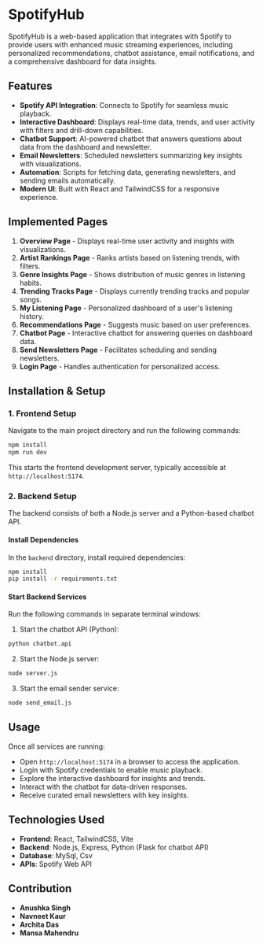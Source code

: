 # SpotifyHub

SpotifyHub is a web-based application that integrates with Spotify to provide users with enhanced music streaming experiences, including personalized recommendations, chatbot assistance, email notifications, and a comprehensive dashboard for data insights.

## Features

- **Spotify API Integration**: Connects to Spotify for seamless music playback.
- **Interactive Dashboard**: Displays real-time data, trends, and user activity with filters and drill-down capabilities.
- **Chatbot Support**: AI-powered chatbot that answers questions about data from the dashboard and newsletter.
- **Email Newsletters**: Scheduled newsletters summarizing key insights with visualizations.
- **Automation**: Scripts for fetching data, generating newsletters, and sending emails automatically.
- **Modern UI**: Built with React and TailwindCSS for a responsive experience.

## Implemented Pages

1. **Overview Page** - Displays real-time user activity and insights with visualizations.
2. **Artist Rankings Page** - Ranks artists based on listening trends, with filters.
3. **Genre Insights Page** - Shows distribution of music genres in listening habits.
4. **Trending Tracks Page** - Displays currently trending tracks and popular songs.
5. **My Listening Page** - Personalized dashboard of a user's listening history.
6. **Recommendations Page** - Suggests music based on user preferences.
7. **Chatbot Page** - Interactive chatbot for answering queries on dashboard data.
8. **Send Newsletters Page** - Facilitates scheduling and sending newsletters.
9. **Login Page** - Handles authentication for personalized access.

## Installation & Setup

### 1. Frontend Setup

Navigate to the main project directory and run the following commands:

```sh
npm install
npm run dev
```

This starts the frontend development server, typically accessible at `http://localhost:5174`.

### 2. Backend Setup

The backend consists of both a Node.js server and a Python-based chatbot API.

#### Install Dependencies

In the `backend` directory, install required dependencies:

```sh
npm install
pip install -r requirements.txt
```

#### Start Backend Services

Run the following commands in separate terminal windows:

1. Start the chatbot API (Python):

```sh
python chatbot.api
```

2. Start the Node.js server:

```sh
node server.js
```

3. Start the email sender service:

```sh
node send_email.js
```

## Usage

Once all services are running:

- Open `http://localhost:5174` in a browser to access the application.
- Login with Spotify credentials to enable music playback.
- Explore the interactive dashboard for insights and trends.
- Interact with the chatbot for data-driven responses.
- Receive curated email newsletters with key insights.

## Technologies Used

- **Frontend**: React, TailwindCSS, Vite
- **Backend**: Node.js, Express, Python (Flask for chatbot API)
- **Database**: MySql, Csv
- **APIs**: Spotify Web API

## Contribution

- **Anushka Singh**
- **Navneet Kaur**
- **Archita Das**
- **Mansa Mahendru**
